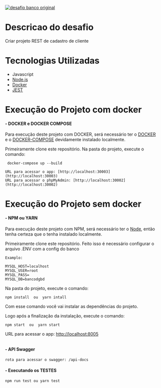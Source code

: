 [![desafio banco original](https://i1.wp.com/sonhoseguro.com.br/wp-content/uploads/2019/09/Captura-de-Tela-2019-09-18-%C3%A0s-09.08.06.png)](#)

# Descricao do desafio

Criar projeto REST de cadastro de cliente

# Tecnologias Utilizadas

- Javascript
- [Node.js](https://nodejs.org)
- [Docker](https://www.docker.com)
- [JEST](https://jestjs.io/pt-BR/)

# Execução do Projeto com docker

#### - DOCKER e DOCKER COMPOSE

Para execução deste projeto com DOCKER, será necessário ter o [DOCKER](https://docker.com) e o [DOCKER-COMPOSE](https://docs.docker.com/compose/) devidamente instalado localmente.

Primeiramente clone este repositório.
Na pasta do projeto, execute o comando:

```
 docker-compose up --build

```

```
URL para acessar o app: [http://localhost:30003](http://localhost:30003)
URL para acessar o phpMyAdmin: [http://localhost:30002](http://localhost:30002)
```

# Execução do Projeto sem docker

#### - NPM ou YARN

Para execução deste projeto com NPM, será necessário ter o [Node](https://nodejs.org),
então tenha certeza que o tenha instalado localmente.

Primeiramente clone este repositório.
Feito isso é necessário configurar o arquivo .ENV com a config do banco

```
Examplo:

MYSQL_HOST=localhost
MYSQL_USER=root
MYSQL_PASS=
MYSQL_DB=bancodgbd

```

Na pasta do projeto, execute o comando:

```
npm install  ou  yarn intall

```

Com esse comando você vai instalar as dependências do projeto.

Logo após a finalizaçâo da instalação, execute o comando:

```
npm start  ou  yarn start

```

URL para acessar o app: [http://localhost:8005](http://localhost:8005)

```

```

#### - API Swagger

```
rota para acessar o swagger: /api-docs
```

#### - Executando os TESTES

```
npm run test ou yarn test

```

